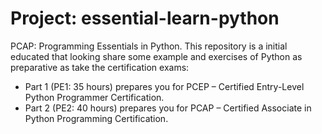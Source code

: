 # Project: essential-learn-python
PCAP: Programming Essentials in Python. This repository is a initial educated that looking share some example and exercises of Python as preparative as
take the certification exams:

- Part 1 (PE1: 35 hours) prepares you for PCEP – Certified Entry-Level Python Programmer Certification.
- Part 2 (PE2: 40 hours) prepares you for PCAP – Certified Associate in Python Programming Certification.
